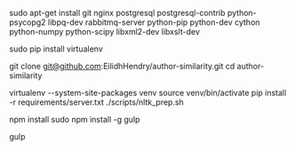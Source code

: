 sudo apt-get install git nginx postgresql postgresql-contrib python-psycopg2 libpq-dev rabbitmq-server python-pip python-dev cython python-numpy python-scipy libxml2-dev libxslt-dev

sudo pip install virtualenv

git clone git@github.com:EilidhHendry/author-similarity.git
cd author-similarity

virtualenv --system-site-packages venv
source venv/bin/activate
pip install -r requirements/server.txt
./scripts/nltk_prep.sh

npm install
sudo npm install -g gulp

gulp

